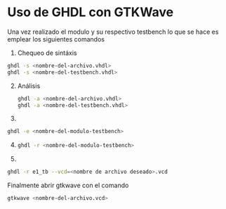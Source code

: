 # Uso de GHDL con GTKWave

Una vez realizado el modulo y su respectivo testbench lo que se hace es emplear los siguientes comandos

1. Chequeo de sintáxis

```bash
ghdl -s <nombre-del-archivo.vhdl>
ghdl -s <nombre-del-testbench.vhdl>
```

2. Análisis
   
   ```bash
   ghdl -a <nombre-del-archivo.vhdl>
   ghdl -a <nombre-del-testbench.vhdl>
   ```

3.

```bash
ghdl -e <nombre-del-modulo-testbench>
```

4. ```bash
   ghdl -r <nombre-del-modulo-testbench>
   ```

5. 

```bash
ghdl -r e1_tb --vcd=<nombre de archivo deseado>.vcd
```

Finalmente abrir gtkwave con el comando

```bash
gtkwave <nombre-del-archivo.vcd>
```

```python

```
